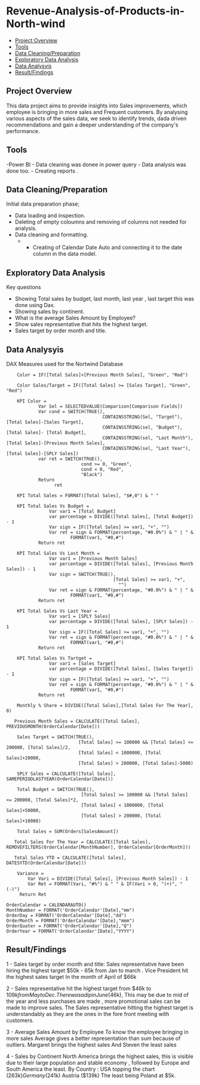 # Revenue-Analysis-of-Products-in-North-wind

- [Project Overview](#project-overview)
- [Tools](#tools)
- [ Data Cleaning/Preparation](#data-cleaning/preparation)
- [Exploratory Data Analysis](#exploratory-data-analysis)
- [Data Analysyis](#data-analysyis)
- [ Result/Findings](#result/findings)
## Project Overview

This data project aims to provide insights into Sales improvements, which employee is bringing in more sales and Frequent customers. By analysing various aspects of the sales data, we seek to identify trends, dada driven recommendations and gain a deeper understanding of the company's performance.

## Tools

-Power BI - Data cleaning was donee in power query
          - Data analysis was done too.
          - Creating reports .

## Data Cleaning/Preparation

Initial data preparation phase;
- Data loading and inspection.
- Deleting of empty coloumns and removing of columns not needed for analysis.
- Data cleaning and formatting.
  - - Creating of Calendar Date Auto and connecting it to the date column in the data model.

## Exploratory Data Analysis

Key questions
- Showing Total sales by budget, last month, last year , last target this was done using Dax.
- Showing sales by continent.
- What is the average Sales Amount by Employee?
- Show sales representative that hits the highest target.
- Sales target by order month and title.

## Data Analysyis


DAX Measures used for the Nortwind Database


``` DAX
    Color = IF([Total Sales]>[Previous Month Sales], "Green", "Red")
```

``` DAX
    Color Sales/Target = IF([Total Sales] >= [Sales Target], "Green", "Red")
```

``` DAX
    KPI Color = 
            Var Sel = SELECTEDVALUE(Comparison[Comparison Fields])
            Var cond = SWITCH(TRUE(),
                                    CONTAINSSTRING(Sel, "Target"), [Total Sales]-[Sales Target],
                                    CONTAINSSTRING(sel, "Budget"), [Total Sales]- [Total Budget],
                                    CONTAINSSTRING(sel, "Last Month"), [Total Sales]-[Previous Month Sales], 
                                    CONTAINSSTRING(sel, "Last Year"), [Total Sales]-[SPLY Sales])
            var ret = SWITCH(TRUE(),
                            cond >= 0, "Green",
                            cond < 0, "Red",
                            "Black")
            Return 
                  ret
```


``` DAX
    KPI Total Sales = FORMAT([Total Sales], "$#,0") & " "
```

``` DAX
    KPI Total Sales Vs Budget = 
                Var var1 = [Total Budget]
                var percentage = DIVIDE([Total Sales], [Total Budget]) - 1
                Var sign = IF([Total Sales] >= var1, "+", "")
                Var ret = sign & FORMAT(percentage, "#0.0%") & " | " & 
                        FORMAT(var1, "#0,#")
            Return ret
```
                          

``` DAX
    KPI Total Sales Vs Last Month = 
                Var var1 = [Previous Month Sales]
                var percentage = DIVIDE([Total Sales], [Previous Month Sales]) - 1
                Var sign = SWITCH(TRUE(),
                                        [Total Sales] >= var1, "+",
                                          "")
                Var ret = sign & FORMAT(percentage, "#0.0%") & " | " & 
                        FORMAT(var1, "#0,#")
            Return ret
```


``` DAX
    KPI Total Sales Vs Last Year = 
                Var var1 = [SPLY Sales]
                var percentage = DIVIDE([Total Sales], [SPLY Sales]) - 1
                Var sign = IF([Total Sales] >= var1, "+", "")
                Var ret = sign & FORMAT(percentage, "#0.0%") & " | " & 
                        FORMAT(var1, "#0,#")
            Return ret
```


``` DAX
    KPI Total Sales Vs Tartget = 
                Var var1 = [Sales Target]
                var percentage = DIVIDE([Total Sales], [Sales Target]) - 1
                Var sign = IF([Total Sales] >= var1, "+", "")
                Var ret = sign & FORMAT(percentage, "#0.0%") & " | " & 
                        FORMAT(var1, "#0,#")
            Return ret
```

``` DAX
    Monthly % Share = DIVIDE([Total Sales],[Total Sales For The Year], 0)
```

``` DAX
   Previous Month Sales = CALCULATE([Total Sales], PREVIOUSMONTH(OrderCalendar[Date]))
```
 
 ``` DAX
     Sales Target = SWITCH(TRUE(),
                            [Total Sales] >= 100000 && [Total Sales] <= 200000, [Total Sales]/2,
                            [Total Sales] < 1000000, [Total Sales]+20000,
                            [Total Sales] > 200000, [Total Sales]-5000)
  ```                      
                      


``` DAX
    SPLY Sales = CALCULATE([Total Sales], SAMEPERIODLASTYEAR(OrderCalendar[Date]))
```

``` DAX
    Total Budget = SWITCH(TRUE(),
                            [Total Sales] >= 100000 && [Total Sales] <= 200000, [Total Sales]*2,
                            [Total Sales] < 1000000, [Total Sales]+50000,
                            [Total Sales] > 200000, [Total Sales]+10000)
```

``` DAX
    Total Sales = SUM(Orders[SalesAmount])
```

``` DAX
   Total Sales For The Year = CALCULATE([Total Sales], REMOVEFILTERS(OrderCalendar[MonthNumber], OrderCalendar[OrderMonth]))
```

``` DAX
   Total Sales YTD = CALCULATE([Total Sales], DATESYTD(OrderCalendar[Date]))
```

``` DAX
    Variance = 
        Var Vari = DIVIDE([Total Sales], [Previous Month Sales]) - 1
        Var Ret = FORMAT(Vari, "#%") & " " & IF(Vari > 0, "(+)", "(-)")
     Return Ret   
```

``` DAX
OrderCalendar = CALENDARAUTO()
MonthNumber = FORMAT('OrderCalendar'[Date],"mm")
OrderDay = FORMAT('OrderCalendar'[Date],"dd")
OrderMonth = FORMAT('OrderCalendar'[Date],"mmm")
OrderQuater = FORMAT('OrderCalendar'[Date],"Q")
OrderYear = FORMAT('OrderCalendar'[Date],"YYYY")
```

## Result/Findings

1 - Sales target by order month and title:
Sales representative have been hiring the highest target $50k - 65k from Jan to march .
Vice President hit the highest sales target In the month of April of $66k

2 - Sales representative hit the highest target from $46k to $109k from May to Dec .
There was a dip in June ($46k), This may be due to mid of the year and less purchases are made , more promotional sales can be made to improve sales.
The Sales representative hitting the highest target is understandably as they are the ones in the fore front meeting with customers.

3 - Average Sales Amount by Employee
To know the employee bringing in more sales Average gives a better representation than sum because of outliers.
Margaret brings the highest sales
And Steven the least sales

4 - Sales by Continent
North America brings the highest sales, this is visible due to their large population and stable economy , followed by Europe and South America the least.
By Country :
USA topping the chart ($263k)
Germany ($241k)
Austria ($139k)
The least being Poland at $5k.

